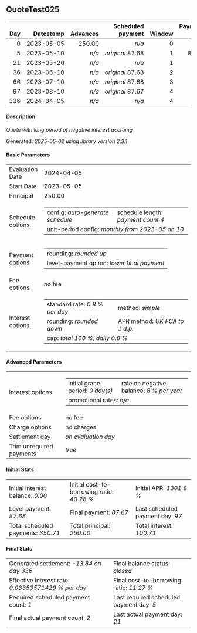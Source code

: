 <h2>QuoteTest025</h2>
<table>
    <thead style="vertical-align: bottom;">
        <th class="ci00" style="text-align: right;">Day</th>
        <th class="ci01" style="text-align: right;">Datestamp</th>
        <th class="ci02" style="text-align: right;">Advances</th>
        <th class="ci03" style="text-align: right;">Scheduled payment</th>
        <th class="ci04" style="text-align: right;">Window</th>
        <th class="ci05" style="text-align: right;">Payment due</th>
        <th class="ci06" style="text-align: right;">Actual payments</th>
        <th class="ci07" style="text-align: right;">Generated payment</th>
        <th class="ci08" style="text-align: right;">Net effect</th>
        <th class="ci09" style="text-align: right;">Payment status</th>
        <th class="ci10" style="text-align: right;">Balance status</th>
        <th class="ci11" style="text-align: right;">Simple interest</th>
        <th class="ci12" style="text-align: right;">New interest</th>
        <th class="ci13" style="text-align: right;">Interest portion</th>
        <th class="ci14" style="text-align: right;">Principal portion</th>
        <th class="ci15" style="text-align: right;">Interest balance</th>
        <th class="ci16" style="text-align: right;">Principal balance</th>
        <th class="ci17" style="text-align: right;">Settlement figure</th>
    </thead>
    <tr style="text-align: right;">
        <td class="ci00">0</td>
        <td class="ci01" style="white-space: nowrap;">2023-05-05</td>
        <td class="ci02">250.00</td>
        <td class="ci03" style="white-space: nowrap;"><i>n/a<i></td>
        <td class="ci04">0</td>
        <td class="ci05">0.00</td>
        <td class="ci06"><i>n/a</i></td>
        <td class="ci07"><i>n/a</i></td>
        <td class="ci08">0.00</td>
        <td class="ci09"><i>none&nbsp;scheduled</i></td>
        <td class="ci10">open</td>
        <td class="ci11">0.0000</td>
        <td class="ci12">0.0000</td>
        <td class="ci13">0.00</td>
        <td class="ci14">0.00</td>
        <td class="ci15">0.0000</td>
        <td class="ci16">250.00</td>
        <td class="ci17">250.00</td>
    </tr>
    <tr style="text-align: right;">
        <td class="ci00">5</td>
        <td class="ci01" style="white-space: nowrap;">2023-05-10</td>
        <td class="ci02"><i>n/a</i></td>
        <td class="ci03" style="white-space: nowrap;"><i>original</i> 87.68</td>
        <td class="ci04">1</td>
        <td class="ci05">87.68</td>
        <td class="ci06"><i>confirmed</i>&nbsp;111.00</td>
        <td class="ci07"><i>n/a</i></td>
        <td class="ci08">111.00</td>
        <td class="ci09"><i>overpayment</i></td>
        <td class="ci10">open</td>
        <td class="ci11">10.0000</td>
        <td class="ci12">10.0000</td>
        <td class="ci13">10.00</td>
        <td class="ci14">101.00</td>
        <td class="ci15">0.0000</td>
        <td class="ci16">149.00</td>
        <td class="ci17">149.00</td>
    </tr>
    <tr style="text-align: right;">
        <td class="ci00">21</td>
        <td class="ci01" style="white-space: nowrap;">2023-05-26</td>
        <td class="ci02"><i>n/a</i></td>
        <td class="ci03" style="white-space: nowrap;"><i>n/a<i></td>
        <td class="ci04">1</td>
        <td class="ci05">0.00</td>
        <td class="ci06"><i>confirmed</i>&nbsp;181.01</td>
        <td class="ci07"><i>n/a</i></td>
        <td class="ci08">181.01</td>
        <td class="ci09"><i>extra&nbsp;payment</i></td>
        <td class="ci10">refund&nbsp;due</td>
        <td class="ci11">19.0720</td>
        <td class="ci12">19.0720</td>
        <td class="ci13">19.07</td>
        <td class="ci14">161.94</td>
        <td class="ci15">0.0000</td>
        <td class="ci16">-12.94</td>
        <td class="ci17">-12.94</td>
    </tr>
    <tr style="text-align: right;">
        <td class="ci00">36</td>
        <td class="ci01" style="white-space: nowrap;">2023-06-10</td>
        <td class="ci02"><i>n/a</i></td>
        <td class="ci03" style="white-space: nowrap;"><i>original</i> 87.68</td>
        <td class="ci04">2</td>
        <td class="ci05">0.00</td>
        <td class="ci06"><i>n/a</i></td>
        <td class="ci07"><i>n/a</i></td>
        <td class="ci08">0.00</td>
        <td class="ci09"><i>no&nbsp;longer&nbsp;required</i></td>
        <td class="ci10">refund&nbsp;due</td>
        <td class="ci11">-0.0425</td>
        <td class="ci12">-0.0425</td>
        <td class="ci13">0.00</td>
        <td class="ci14">0.00</td>
        <td class="ci15">-0.0425</td>
        <td class="ci16">-12.94</td>
        <td class="ci17">-12.99</td>
    </tr>
    <tr style="text-align: right;">
        <td class="ci00">66</td>
        <td class="ci01" style="white-space: nowrap;">2023-07-10</td>
        <td class="ci02"><i>n/a</i></td>
        <td class="ci03" style="white-space: nowrap;"><i>original</i> 87.68</td>
        <td class="ci04">3</td>
        <td class="ci05">0.00</td>
        <td class="ci06"><i>n/a</i></td>
        <td class="ci07"><i>n/a</i></td>
        <td class="ci08">0.00</td>
        <td class="ci09"><i>no&nbsp;longer&nbsp;required</i></td>
        <td class="ci10">refund&nbsp;due</td>
        <td class="ci11">-0.0851</td>
        <td class="ci12">-0.0851</td>
        <td class="ci13">0.00</td>
        <td class="ci14">0.00</td>
        <td class="ci15">-0.1276</td>
        <td class="ci16">-12.94</td>
        <td class="ci17">-13.07</td>
    </tr>
    <tr style="text-align: right;">
        <td class="ci00">97</td>
        <td class="ci01" style="white-space: nowrap;">2023-08-10</td>
        <td class="ci02"><i>n/a</i></td>
        <td class="ci03" style="white-space: nowrap;"><i>original</i> 87.67</td>
        <td class="ci04">4</td>
        <td class="ci05">0.00</td>
        <td class="ci06"><i>n/a</i></td>
        <td class="ci07"><i>n/a</i></td>
        <td class="ci08">0.00</td>
        <td class="ci09"><i>no&nbsp;longer&nbsp;required</i></td>
        <td class="ci10">refund&nbsp;due</td>
        <td class="ci11">-0.0879</td>
        <td class="ci12">-0.0879</td>
        <td class="ci13">0.00</td>
        <td class="ci14">0.00</td>
        <td class="ci15">-0.2155</td>
        <td class="ci16">-12.94</td>
        <td class="ci17">-13.16</td>
    </tr>
    <tr style="text-align: right;">
        <td class="ci00">336</td>
        <td class="ci01" style="white-space: nowrap;">2024-04-05</td>
        <td class="ci02"><i>n/a</i></td>
        <td class="ci03" style="white-space: nowrap;"><i>n/a<i></td>
        <td class="ci04">4</td>
        <td class="ci05">0.00</td>
        <td class="ci06"><i>n/a</i></td>
        <td class="ci07">-13.84</td>
        <td class="ci08">-13.84</td>
        <td class="ci09"><i>generated</i></td>
        <td class="ci10">closed</td>
        <td class="ci11">-0.6778</td>
        <td class="ci12">-0.6778</td>
        <td class="ci13">-0.90</td>
        <td class="ci14">-12.94</td>
        <td class="ci15">0.0000</td>
        <td class="ci16">0.00</td>
        <td class="ci17">0.00</td>
    </tr>
</table>
<h4>Description</h4>
<p><i>Quote with long period of negative interest accruing</i></p>
<p>Generated: <i>2025-05-02 using library version 2.3.1</i></p>
<h4>Basic Parameters</h4>
<table>
    <tr>
        <td>Evaluation Date</td>
        <td>2024-04-05</td>
    </tr>
    <tr>
        <td>Start Date</td>
        <td>2023-05-05</td>
    </tr>
    <tr>
        <td>Principal</td>
        <td>250.00</td>
    </tr>
    <tr>
        <td>Schedule options</td>
        <td>
            <table>
                <tr>
                    <td>config: <i>auto-generate schedule</i></td>
                    <td>schedule length: <i><i>payment count</i> 4</i></td>
                </tr>
                <tr>
                    <td colspan="2" style="white-space: nowrap;">unit-period config: <i>monthly from 2023-05 on 10</i></td>
                </tr>
            </table>
        </td>
    </tr>
    <tr>
        <td>Payment options</td>
        <td>
            <table>
                <tr>
                    <td>rounding: <i>rounded up</i></td>
                </tr>
                <tr>
                    <td>level-payment option: <i>lower&nbsp;final&nbsp;payment</i></td>
                </tr>
            </table>
        </td>
    </tr>
    <tr>
        <td>Fee options</td>
        <td>no fee
        </td>
    </tr>
    <tr>
        <td>Interest options</td>
        <td>
            <table>
                <tr>
                    <td>standard rate: <i>0.8 % per day</i></td>
                    <td>method: <i>simple</i></td>
                </tr>
                <tr>
                    <td>rounding: <i>rounded down</i></td>
                    <td>APR method: <i>UK FCA to 1 d.p.</i></td>
                </tr>
                <tr>
                    <td colspan="2">cap: <i>total 100 %; daily 0.8 %</td>
                </tr>
            </table>
        </td>
    </tr>
</table>
<h4>Advanced Parameters</h4>
<table>
    <tr>
        <td>Interest options</td>
        <td>
            <table>
                <tr>
                    <td>initial grace period: <i>0 day(s)</i></td>
                    <td>rate on negative balance: <i>8 % per year</i></td>
                </tr>
                <tr>
                    <td colspan="2">promotional rates: <i><i>n/a</i></i></td>
                </tr>
            </table>
        </td>
    </tr>
    <tr>
        <td>Fee options</td>
        <td>no fee
        </td>
    </tr>
    <tr>
        <td>Charge options</td>
        <td>no charges
        </td>
    </tr>
    <tr>
        <td>Settlement day</td><td><i><i>on evaluation day</i></i></td>
    </tr>
    <tr>
        <td>Trim unrequired payments</td><td><i>true</i></td>
    </tr>
</table>
<h4>Initial Stats</h4>
<table>
    <tr>
        <td>Initial interest balance: <i>0.00</i></td>
        <td>Initial cost-to-borrowing ratio: <i>40.28 %</i></td>
        <td>Initial APR: <i>1301.8 %</i></td>
    </tr>
    <tr>
        <td>Level payment: <i>87.68</i></td>
        <td>Final payment: <i>87.67</i></td>
        <td>Last scheduled payment day: <i>97</i></td>
    </tr>
    <tr>
        <td>Total scheduled payments: <i>350.71</i></td>
        <td>Total principal: <i>250.00</i></td>
        <td>Total interest: <i>100.71</i></td>
    </tr>
</table>
<h4>Final Stats</h4>
<table>
    <tr>
        <td>Generated settlement: <i>-13.84 on day 336</i></td>
        <td>Final balance status: <i>closed</i></td>
    </tr>
    <tr>
        <td>Effective interest rate: <i>0.03353571429 % per day</i></td>
        <td>Final cost-to-borrowing ratio: <i>11.27 %</i></td>
    </tr>
    <tr>
        <td>Required scheduled payment count: <i>1</i></td>
        <td>Last required scheduled payment day: <i>5</i></td>
    </tr>
    <tr>
        <td>Final actual payment count: <i>2</i></td>
        <td>Last actual payment day: <i>21</i></td>
    </tr>
</table>
